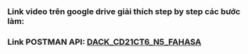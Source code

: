### Link video trên google drive giải thích step by step các bước làm:  
### Link POSTMAN API: [DACK_CD21CT6_N5_FAHASA](https://documenter.getpostman.com/view/25656252/2s93CKPa87)
